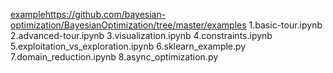 [example](https://github.com/bayesian-optimization/BayesianOptimization/tree/master/examples)https://github.com/bayesian-optimization/BayesianOptimization/tree/master/examples
1.basic-tour.ipynb
2.advanced-tour.ipynb
3.visualization.ipynb
4.constraints.ipynb
5.exploitation_vs_exploration.ipynb
6.sklearn_example.py
7.domain_reduction.ipynb
8.async_optimization.py


